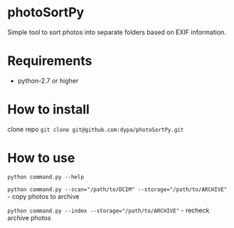 photoSortPy
===========

Simple tool to sort photos into separate folders based on EXIF information.

Requirements
============
* python-2.7 or higher

How to install
==============

clone repo `git clone git@github.com:dypa/photoSortPy.git`

How to use
==========

`python command.py --help`

`python command.py --scan="/path/to/DCIM" --storage="/path/to/ARCHIVE"` - copy photos to archive

`python command.py --index --storage="/path/to/ARCHIVE"` - recheck archive photos
